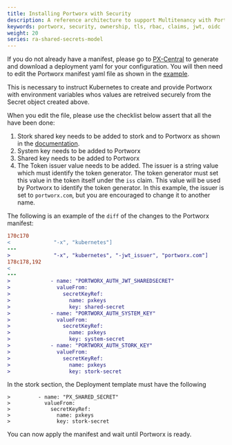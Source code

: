 ```yaml
---
title: Installing Portworx with Security
description: A reference architecture to support Multitenancy with Portworx and CSI
keywords: portworx, security, ownership, tls, rbac, claims, jwt, oidc
weight: 20
series: ra-shared-secrets-model
---
```


If you do not already have a manifest, please go to [PX-Central](https://central.portworx.com)
to generate and download a deployment yaml for your configuration. 
You will then need to edit the Portworx manifest yaml file as shown in
the [example](/portworx-install-with-kubernetes/operate-and-maintain-on-kubernetes/authorization/enable/#example).

This is necessary to instruct Kubernetes to create and provide Portworx with
environment variables whos values are retreived securely from the Secret object
created above.

When you edit the file, please use the checklist below assert that all the
have been done:

1. Stork shared key needs to be added to stork and to Portworx as shown in the [documentation](/portworx-install-with-kubernetes/operate-and-maintain-on-kubernetes/authorization/enable).
1. System key needs to be added to Portworx
1. Shared key needs to be added to Portworx
1. The Token issuer value needs to be added. The issuer is a string value which must identify the token generator. The token generator must set this value in the token itself under the `iss` claim. This value will be used by Portworx to identify the token generator. In this example, the issuer is set to `portworx.com`, but you are encouraged to change it to another name.

The following is an example of the `diff` of the changes to the Portworx manifest:

```diff
170c170
<              "-x", "kubernetes"]
---
>              "-x", "kubernetes", "-jwt_issuer", "portworx.com"]
178c178,192
<             
---
>             - name: "PORTWORX_AUTH_JWT_SHAREDSECRET"
>               valueFrom:
>                 secretKeyRef:
>                   name: pxkeys
>                   key: shared-secret
>             - name: "PORTWORX_AUTH_SYSTEM_KEY"
>               valueFrom:
>                 secretKeyRef:
>                   name: pxkeys
>                   key: system-secret
>             - name: "PORTWORX_AUTH_STORK_KEY"
>               valueFrom:
>                 secretKeyRef:
>                   name: pxkeys
>                   key: stork-secret
```

In the stork section, the Deployment template must have the following

```
>         - name: "PX_SHARED_SECRET"
>           valueFrom:
>             secretKeyRef:
>               name: pxkeys
>               key: stork-secret
```

You can now apply the manifest and wait until Portworx is ready.
